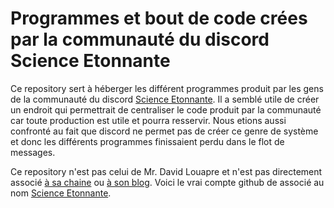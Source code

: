 # Programmes et bout de code crées par la communauté du discord Science Etonnante

Ce repository sert à héberger les différent programmes produit par les gens de la communauté du discord [Science Etonnante](https://discord.gg/science-etonnante-1043549117143588874). Il a semblé utile de créer un endroit qui permettrait de centraliser le code produit par la communauté car toute production est utile et pourra resservir. Nous etions aussi confronté au fait que discord ne permet pas de créer ce genre de système et donc les différents programmes finissaient perdu dans le flot de messages.

Ce repository n'est pas celui de Mr. David Louapre et n'est pas directement associé [à sa chaine](https://www.youtube.com/@ScienceEtonnante) ou [à son blog](https://scienceetonnante.com/).
Voici le vrai compte github de associé au nom [Science Etonnante](https://github.com/scienceetonnante).
